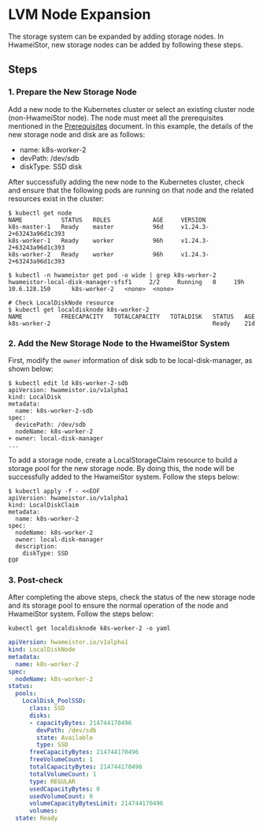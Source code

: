 # LVM Node Expansion

The storage system can be expanded by adding storage nodes. In HwameiStor, new storage nodes can be added by following these steps.

## Steps

### 1. Prepare the New Storage Node

Add a new node to the Kubernetes cluster or select an existing cluster node (non-HwameiStor node). The node must meet all the prerequisites mentioned in the [Prerequisites](../install/prereq.md) document. In this example, the details of the new storage node and disk are as follows:

- name: k8s-worker-2
- devPath: /dev/sdb
- diskType: SSD disk

After successfully adding the new node to the Kubernetes cluster, check and ensure that the following pods are running on that node and the related resources exist in the cluster:

```console
$ kubectl get node
NAME           STATUS   ROLES            AGE     VERSION
k8s-master-1   Ready    master           96d     v1.24.3-2+63243a96d1c393
k8s-worker-1   Ready    worker           96h     v1.24.3-2+63243a96d1c393
k8s-worker-2   Ready    worker           96h     v1.24.3-2+63243a96d1c393

$ kubectl -n hwameistor get pod -o wide | grep k8s-worker-2
hwameistor-local-disk-manager-sfsf1     2/2     Running   0     19h   10.6.128.150      k8s-worker-2   <none>  <none>

# Check LocalDiskNode resource
$ kubectl get localdisknode k8s-worker-2
NAME           FREECAPACITY   TOTALCAPACITY   TOTALDISK   STATUS   AGE
k8s-worker-2                                              Ready    21d
```

### 2. Add the New Storage Node to the HwameiStor System

First, modify the `owner` information of disk sdb to be local-disk-manager, as shown below:

```console
$ kubectl edit ld k8s-worker-2-sdb
apiVersion: hwameistor.io/v1alpha1
kind: LocalDisk
metadata:
  name: k8s-worker-2-sdb
spec:
  devicePath: /dev/sdb
  nodeName: k8s-worker-2
+ owner: local-disk-manager
...
```

To add a storage node, create a LocalStorageClaim resource to build a storage pool for the new storage node. By doing this, the node will be successfully added to the HwameiStor system. Follow the steps below:

```console
$ kubectl apply -f - <<EOF
apiVersion: hwameistor.io/v1alpha1
kind: LocalDiskClaim
metadata:
  name: k8s-worker-2
spec:
  nodeName: k8s-worker-2
  owner: local-disk-manager
  description:
    diskType: SSD
EOF
```

### 3. Post-check

After completing the above steps, check the status of the new storage node and its storage pool to ensure the normal operation of the node and HwameiStor system. Follow the steps below:

```shell
kubectl get localdisknode k8s-worker-2 -o yaml
```

```yaml
apiVersion: hwameistor.io/v1alpha1
kind: LocalDiskNode
metadata:
  name: k8s-worker-2
spec:
  nodeName: k8s-worker-2  
status:  
  pools:
    LocalDisk_PoolSSD:
      class: SSD
      disks:
      - capacityBytes: 214744170496
        devPath: /dev/sdb
        state: Available
        type: SSD
      freeCapacityBytes: 214744170496
      freeVolumeCount: 1     
      totalCapacityBytes: 214744170496
      totalVolumeCount: 1
      type: REGULAR
      usedCapacityBytes: 0
      usedVolumeCount: 0
      volumeCapacityBytesLimit: 214744170496
      volumes:
  state: Ready
```
